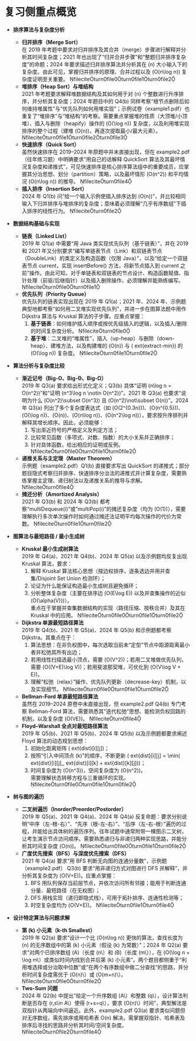 # 复习侧重点概览

- **排序算法与复杂度分析**
  - **归并排序（Merge Sort）**  
    在 2019 年考题中要求对归并排序及其合并（merge）步骤进行解释并分析其时间复杂度；2021 年也出现了“归并合并步骤”和“整题归并排序复杂度”的命题；2024 年要求描述归并排序算法并分析其在 \(n\) 大小输入下的复杂度。由此可见，掌握归并排序的原理、合并过程以及 \(O(n\log n)\) 复杂度证明至关重要。 fileciteturn0file0turn0file1turn0file2
  - **堆排序（Heap Sort）与堆结构**  
    2021 年考题要求解释堆数据结构及其如何用于对 \(n\) 个整数进行升序排序，并分析其复杂度；2024 年题目中的 Q4(b) 同样考察“根节点删除后如何维持堆属性”与“优先队列如何用堆实现”；示例试卷（example1.pdf）也重复了“堆排序”与“堆结构”的考察。需要重点掌握堆的性质（大顶堆/小顶堆）、插入与删除（heapify）操作的 \(O(\log n)\) 复杂度，以及利用堆实现排序的整个过程（建堆 \(O(n)\)，再逐次提取最小/最大元素）。 fileciteturn0file1turn0file2turn0file3  
  - **快速排序（Quick Sort）**  
    虽然快速排序在 2019–2024 年原题中并未直接出现，但在 example2.pdf（往年练习题）中明确要求“用自己的话解释 QuickSort 算法及其最坏情况复杂度和递推式”，可见快速排序是核心排序算法组中的重要成员，应掌握其分治思想、划分（partition）策略，以及最坏情形 \(O(n^2)\) 和平均情况 \(O(n\log n)\) 的推导。 fileciteturn0file4  
  - **插入排序（Insertion Sort）**  
    2024 年 Q1(b) 问“给一个输入示例使插入排序达到 \(O(n)\)”，并比较相同输入下归并排序与堆排序的复杂度；意味着必须理解“几乎有序数组”下插入排序的线性行为。 fileciteturn0file2  

- **数据结构基础与实现**
  - **链表（Linked List）**  
    2019 年 Q1(a) 中需要“用 Java 类实现优先队列（基于链表）”，并在 2019 和 2021 年又分别要求“编写单链表节点（Link）和双链表节点（DoubleLink）的类定义及构造函数（仅限 Java）”，以及“给定一个双链表节点 current，实现 insertBefore() 方法，将新节点插入到 current 之前”操作。由此可知，对于单链表和双链表的节点设计、构造函数赋值、指针处理（前驱/后继指针）以及插入删除操作，必须理解并能熟练编写。 fileciteturn0file0turn0file1  
  - **优先队列（Priority Queue）**  
    优先队列的链表实现出现在 2019 年 Q1(a)；2021 年、2024 年、示例题典型地都考察“如何用二叉堆实现优先队列”，并进一步在图算法题中用作 Dijkstra 算法与 Kruskal 算法的子步骤。应重点掌握：  
    1. **基于链表**：如何维护插入顺序或按优先级插入的逻辑，以及插入/删除的时间复杂度分析。 fileciteturn0file0  
    2. **基于堆**：二叉堆的“堆属性”，插入（up-heap）与删除（down-heap）、建堆方法，以及构建堆的 \(O(n)\) 与 \(	ext{extract-min}\) 的 \(O(\log n)\) 复杂度。 fileciteturn0file1turn0file2  

- **算法分析与复杂度比较**
  - **渐近记号（Big-O、Big-Θ、Big-Ω）**  
    2019 年 Q3(a) 要求给出形式化定义；Q3(b) 具体“证明 \(n\log n = O(n^2)\)”和“证明 \(n^3\log n \notin O(n^2)\)”。2021 年 Q3(a) 也要求“说明为什么 \(O(n^2)\subset O(n^3)\) 且 \(O(n^2)\not\subset O(n)\)”。2024 年 Q3(a) 列出了多个复杂度表达式（如 \(O(2^{0.3n})\)、\(O(n^{0.5})\)、\(O(\log n)\)、\(O(n)\)、\(O(n\log n)\)、\(O(n^2\log n)\)），要求按升序排列并解释其增长顺序。因此，必须能够：  
    1. 写出渐近符号的严格定义及判定方法；  
    2. 比较常见函数（多项式、对数、指数）的大小关系并正确排序；  
    3. 针对具体函数，给出相应的证明或反例。 fileciteturn0file0turn0file1turn0file2  
  - **递推关系与主定理（Master Theorem）**  
    示例题（example2.pdf）Q1(b) 直接要求写出 QuickSort 的递推式；部分题目隐式考察归并排序、快速排序分治法的递推式并计算复杂度，需要熟练掌握主定理、递归树法以及递推关系的推导与求解。 fileciteturn0file4  
  - **摊还分析（Amortized Analysis）**  
    2021 年 Q3(b) 和 2024 年 Q3(b) 都考察“multiDequeue(i)”或“multiPop(i)”的摊还复杂度（均为 \(O(1)\)），需要理解执行多次单次操作时如何通过摊还法证明平均每次操作的代价为常数。 fileciteturn0file1turn0file2  

- **图算法与最短路径 / 最小生成树**
  - **Kruskal 最小生成树算法**  
    2019 年 Q4(a)、2021 年 Q4(b)、2024 年 Q5(a) 以及示例题均反复出现 Kruskal 算法，要求：  
    1. 解释 Kruskal 算法核心思想（按边权排序，逐条选边并用并查集/Disjoint Set Union 检测环）；  
    2. 论证为什么能保证构造最小生成树且避免循环；  
    3. 分析整体复杂度（主要在排序边 \(O(E\log E)\) 以及并查集操作的近似 \(O(\alpha(V))\)）。  
    重点在于掌握并查集数据结构的实现（路径压缩、按秩合并）及其在 Kruskal 中的应用。 fileciteturn0file0turn0file1turn0file2  
  - **Dijkstra 单源最短路径算法**  
    2019 年 Q4(b)、2021 年 Q5(a)、2024 年 Q5(b) 和示例题都考察 Dijkstra。其重点在于：  
    1. 算法思想：在非负权图中，每次选取当前未“定型”节点中距源距离最小者并松弛其所有出边；  
    2. 若用线性扫描选最小顶点，需要 \(O(V^2)\)；若用二叉堆做优先队列，需要 \(O((V+E)\log V)\)；若用斐波那契堆，可优化到 \(O(V\log V + E)\)。  
    3. 理解“松弛（relax）”操作、优先队列更新（decrease-key）机制，以及实现细节。 fileciteturn0file0turn0file1turn0file2  
  - **Bellman-Ford 单源最短路径算法**  
    虽然在 2019–2024 原卷中未直接出现，但 example2.pdf Q4(b) 专门考察 Bellman-Ford 算法，需要熟悉其“迭代松弛”思想、能检测负权回路的机制，以及复杂度 \(O(VE)\)。 fileciteturn0file4  
  - **Floyd–Warshall 全点对最短路径算法**  
    2019 年 Q5(b)、2021 年 Q5(b)、2024 年 Q5(b) 以及示例题都要求阐述 Floyd 算法的动态规划思想：  
    1. 初始化距离矩阵 \(	ext{dist}[i][j]\)；  
    2. 按照“引入中间顶点 \(k\)”的顺序，不断更新 \(	ext{dist}[i][j] = \min(	ext{dist}[i][j],\, 	ext{dist}[i][k] + 	ext{dist}[k][j])\)；  
    3. 时间复杂度为 \(O(n^3)\)，空间复杂度为 \(O(n^2)\)。  
    需要理解状态转移方程与三重循环的实现。 fileciteturn0file0turn0file1turn0file2  

- **树与图的遍历**
  - **二叉树遍历（Inorder/Preorder/Postorder）**  
    2019 年 Q5(a)、2021 年 Q4(a)、2024 年 Q4(a) 反复命题：要求分别说明“中序（左-根-右）”、“先序（根-左-右）”、“后序（左-右-根）”遍历的过程，并能给出具体树的遍历序列。往年试题中通常附带一棵图示二叉树，让考生演示节点访问顺序。需要熟悉递归与非递归两种实现思路，并能分析其时间复杂度 \(O(n)\)。 fileciteturn0file0turn0file1turn0file2  
  - **广度优先搜索（BFS）与深度优先搜索（DFS）**  
    2021 年 Q4(a) 要求“用 BFS 判断无向图的连通分量数”，示例题（example2.pdf） Q3(b) 要求“用非递归方式对图进行 DFS 并解释”，并分析其复杂度为 \(O(V+E)\)。应重点掌握：  
    1. BFS 用队列保存当前层节点，并依次访问所有邻接；能用于判断连通分量、最短路径（在无权图）；  
    2. DFS 用栈实现（递归即隐式栈），可用于拓扑排序、连通性检测等；  
    3. 时空复杂度均为 \(O(V+E)\)。 fileciteturn0file1turn0file4  

- **设计特定算法与问题求解**
  - **第 \(k\) 小元素（k-th Smallest）**  
    2019 年 Q2(a) 要求“设计一个比 \(O(n\log n)\) 更快的算法，查找长度为 \(n\) 的无序数组中的第 \(k\) 小元素（假设 \(k\) 为常数）”；2024 年 Q2(a) 要求“对两个已排序数组 \(A\)（长度 \(n\）和 \(B\)（长度 \(m\）），在 \(O(\log n + \log m\）或类似时间内找到合并后第 \(k\) 小元素”。两个题目都侧重于“利用堆选择或分治取中位数”或“在两个有序数组中做二分查找”的思路，并分析时间复杂度需优于 \(O(n)\）或 \(O(m+n)\）。 fileciteturn0file0turn0file2  
  - **Two-Sum 问题**  
    2024 年 Q2(b) 中提出“给定一个升序数组 \(A\）和整数 \(q\），设计算法判断是否存在 \(r,s\in A\）使得 \(r+s=q\），要求 \(O(n)\）时间”，典型解法是双指针从两端向中间逼近。此外，example2.pdf Q3(a) 要求类似问题但对无序数组，需先排序或用哈希表 O(n) 解决。需掌握双指针、哈希表及排序后寻找的思路并分析其时间/空间复杂度。 fileciteturn0file2turn0file4
